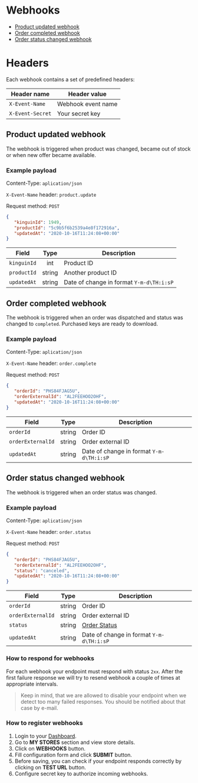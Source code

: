 # Webhooks

* [Product updated webhook](#product-updated-webhook)
* [Order completed webhook](#order-completed-webhook)
* [Order status changed webhook](#order-status-changed-webhook)

# Headers

Each webhook contains a set of predefined headers:

Header name | Header value
--------- | ---------
`X-Event-Name` | Webhook event name
`X-Event-Secret` | Your secret key


## Product updated webhook

The webhook is triggered when product was changed, became out of stock or when new offer became available.

### Example payload

Content-Type: `aplication/json`

`X-Event-Name` header: `product.update`

Request method: `POST`

```json
{
   "kinguinId": 1949,
   "productId": "5c9b5f6b2539a4e8f172916a",
   "updatedAt": "2020-10-16T11:24:08+00:00"
}
```

Field | Type | Description
--------- | :-----: | -----------
`kinguinId` | int | Product ID
`productId` | string | Another product ID
`updatedAt` | string | Date of change in format `Y-m-d\TH:i:sP`


## Order completed webhook

The webhook is triggered when an order was dispatched and status was changed to `completed`. Purchased keys are ready to download.

### Example payload

Content-Type: `aplication/json`

`X-Event-Name` header: `order.complete`

Request method: `POST`

```json
{
   "orderId": "PHS84FJAG5U",
   "orderExternalId": "AL2FEEHOO2OHF",
   "updatedAt": "2020-10-16T11:24:08+00:00"
}
```

Field | Type | Description
--------- | :-----: | -----------
`orderId` | string | Order ID
`orderExternalId` | string | Order external ID
`updatedAt` | string | Date of change in format `Y-m-d\TH:i:sP`


## Order status changed webhook

The webhook is triggered when an order status was changed.

### Example payload

Content-Type: `aplication/json`

`X-Event-Name` header: `order.status`

Request method: `POST`

```json
{
   "orderId": "PHS84FJAG5U",
   "orderExternalId": "AL2FEEHOO2OHF",
   "status": "canceled",
   "updatedAt": "2020-10-16T11:24:08+00:00"
}
```

Field | Type | Description
--------- | :-----: | -----------
`orderId` | string | Order ID
`orderExternalId` | string | Order external ID
`status` | string | [Order Status](../api/order/v1/README.md#order-statuses)
`updatedAt` | string | Date of change in format `Y-m-d\TH:i:sP`

### How to respond for webhooks

For each webhook your endpoint must respond with status `2xx`.
After the first failure response we will try to resend webhook a couple of times at appropriate intervals.

> Keep in mind, that we are allowed to disable your endpoint when we detect too many failed responses. You should be notified about that case by e-mail.


### How to register webhooks

1. Login to your [Dashboard](https://www.kinguin.net/integration/dashboard/stores).
2. Go to **MY STORES** section and view store details.
3. Click on **WEBHOOKS** button.
4. Fill configuration form and click **SUBMIT** button.
5. Before saving, you can check if your endpoint responds correctly by clicking on **TEST URL** button.
6. Configure secret key to authorize incoming webhooks.
